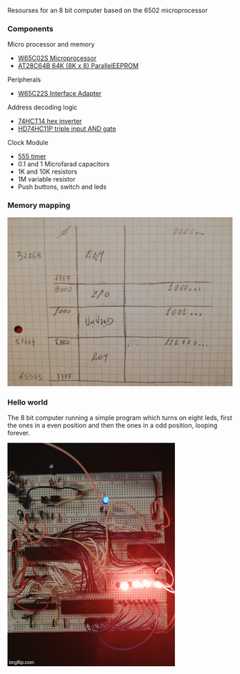 Resourses for an 8 bit computer based on the 6502 microprocessor


### Components
Micro processor and memory
- [W65C02S Microprocessor](./datasheets/W65C02S-cpu.pdf)
- [AT28C64B 64K (8K x 8) ParallelEEPROM](./datasheets/28C64-eeprom.pdf)

Peripherals

- [W65C22S Interface Adapter](./datasheets/W65C22S6TPG-14-interface-adapter.pdf)

Address decoding logic
- [74HCT14 hex inverter](./datasheetps/74HC_HCT14-inverter.pdf)
- [HD74HC11P triple input AND gate](./datasheets/HD74HC11P-triple-input-and-gate.pdf)

Clock Module
- [555 timer](./datasheets/lm555-timer.pdf)
- 0.1 and 1 Microfarad capacitors
- 1K and 10K resistors
- 1M variable resistor
- Push buttons, switch and leds

### Memory mapping
![](./imgs/memory-mapping.jpg)

### Hello world
The 8 bit computer running a simple program which turns on eight leds, first the ones in a even position and then the ones in a odd position, looping forever.

![](./imgs/leds.gif)
